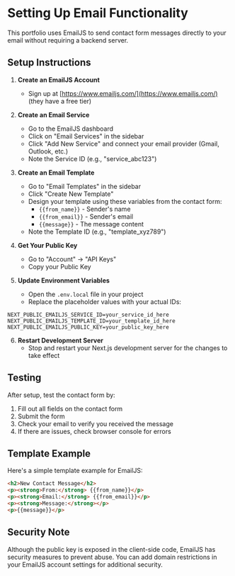 # Setting Up Email Functionality

This portfolio uses EmailJS to send contact form messages directly to your email without requiring a backend server.

## Setup Instructions

1. **Create an EmailJS Account**

   - Sign up at [https://www.emailjs.com/](https://www.emailjs.com/) (they have a free tier)

2. **Create an Email Service**

   - Go to the EmailJS dashboard
   - Click on "Email Services" in the sidebar
   - Click "Add New Service" and connect your email provider (Gmail, Outlook, etc.)
   - Note the Service ID (e.g., "service_abc123")

3. **Create an Email Template**

   - Go to "Email Templates" in the sidebar
   - Click "Create New Template"
   - Design your template using these variables from the contact form:
     - `{{from_name}}` - Sender's name
     - `{{from_email}}` - Sender's email
     - `{{message}}` - The message content
   - Note the Template ID (e.g., "template_xyz789")

4. **Get Your Public Key**

   - Go to "Account" → "API Keys"
   - Copy your Public Key

5. **Update Environment Variables**
   - Open the `.env.local` file in your project
   - Replace the placeholder values with your actual IDs:

```
NEXT_PUBLIC_EMAILJS_SERVICE_ID=your_service_id_here
NEXT_PUBLIC_EMAILJS_TEMPLATE_ID=your_template_id_here
NEXT_PUBLIC_EMAILJS_PUBLIC_KEY=your_public_key_here
```

6. **Restart Development Server**
   - Stop and restart your Next.js development server for the changes to take effect

## Testing

After setup, test the contact form by:

1. Fill out all fields on the contact form
2. Submit the form
3. Check your email to verify you received the message
4. If there are issues, check browser console for errors

## Template Example

Here's a simple template example for EmailJS:

```html
<h2>New Contact Message</h2>
<p><strong>From:</strong> {{from_name}}</p>
<p><strong>Email:</strong> {{from_email}}</p>
<p><strong>Message:</strong></p>
<p>{{message}}</p>
```

## Security Note

Although the public key is exposed in the client-side code, EmailJS has security measures to prevent abuse. You can add domain restrictions in your EmailJS account settings for additional security.
